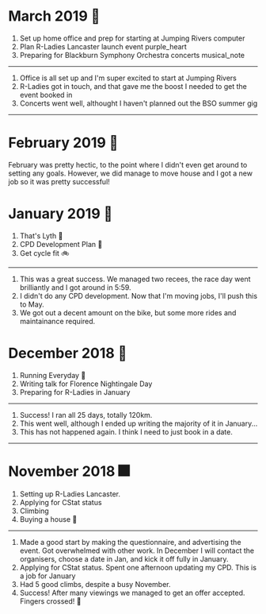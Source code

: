 # March 2019 :tulip:

1. Set up home office and prep for starting at Jumping Rivers computer
2. Plan R-Ladies Lancaster launch event purple_heart
3. Preparing for Blackburn Symphony Orchestra concerts musical_note

---

1. Office is all set up and I'm super excited to start at Jumping Rivers
2. R-Ladies got in touch, and that gave me the boost I needed to get the event booked in
3. Concerts went well, althought I haven't planned out the BSO summer gig

---

# February 2019 :house_with_garden:

February was pretty hectic, to the point where I didn't even get around to setting any goals. 
However, we did manage to move house and I got a new job so it was pretty successful!

# January 2019 :green_book:

1. That's Lyth :runner:
2. CPD Development Plan :green_book:
3. Get cycle fit :bike:

---

1. This was a great success. We managed two recees, the race day went brilliantly and I got around in 5:59.
2. I didn't do any CPD development. Now that I'm moving jobs, I'll push this to May.
3. We got out a decent amount on the bike, but some more rides and maintainance required.

# December 2018 :christmas_tree:

1. Running Everyday :runner:
2. Writing talk for Florence Nightingale Day
3. Preparing for R-Ladies in January

---

1. Success! I ran all 25 days, totally 120km.
2. This went well, although I ended up writing the majority of it in January...
3. This has not happened again. I think I need to just book in a date.

---
# November 2018 :fireworks:

1. Setting up R-Ladies Lancaster.
2. Applying for CStat status
3. Climbing
4. Buying a house :house_with_garden:
---
1. Made a good start by making the questionnaire, and advertising the event. Got overwhelmed with other work.
In December I will contact the organisers, choose a date in Jan, and kick it off fully in January. 
2. Applying for CStat status. Spent one afternoon updating my CPD. This is a job for January
3. Had 5 good climbs, despite a busy November. 
4. Success! After many viewings we managed to get an offer accepted. Fingers crossed! :house_with_garden:
